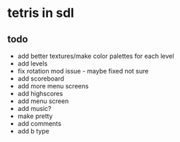 # tetris in sdl

## todo

- add better textures/make color palettes for each level
- add levels
- fix rotation mod issue - maybe fixed not sure
- add scoreboard
- add more menu screens
- add highscores
- add menu screen
- add music?
- make pretty
- add comments
- add b type
